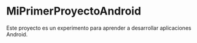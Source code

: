 # MiPrimerProyectoAndroid
Este proyecto es un experimento para aprender a desarrollar aplicaciones Android.
